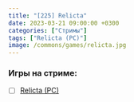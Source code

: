 ```yaml
---
title: "[225] Relicta"
date: 2023-03-21 09:00:00 +0300
categories: ["Стримы"]
tags: ["Relicta (PC)"]
image: /commons/games/relicta.jpg
---
```


### Игры на стриме:
+ [ ] [Relicta (PC)](/tags/relicta-pc)

